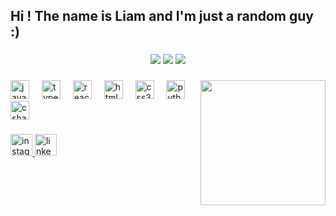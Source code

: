 <h2 align="left">Hi ! The name is Liam and I'm just a random guy :)</h2>

###

<div align="center">
  <img src="https://i.giphy.com/media/v1.Y2lkPTc5MGI3NjExNnVrM3M3a3JqbHJyZ3V0NGQwYzVleGhrc25samR3YnVobHdoYWRnNCZlcD12MV9pbnRlcm5hbF9naWZfYnlfaWQmY3Q9Zw/3kJXwDqa760htH5ZJe/giphy.gif"   />
  <img src="https://i.giphy.com/media/v1.Y2lkPTc5MGI3NjExcng0bGJpczRvdmxzNGJiMDU2Njh3Y2JkZm5mOHN0bXNoOGEwejA1NCZlcD12MV9pbnRlcm5hbF9naWZfYnlfaWQmY3Q9Zw/64VjZWm6RZGUmn2PKF/giphy.gif"  />
  <img src="https://media.giphy.com/media/v1.Y2lkPTc5MGI3NjExY2plNXQ4Nzl1aGNlbTZzOWs1cjRla255eWNoZ3g3cDdyaWVsMDZ2NiZlcD12MV9naWZzX3NlYXJjaCZjdD1n/xUA7beFLKrpRTbOcEw/giphy.gif"  />
</div>

###

<img align="right" height="200" src="https://i.giphy.com/media/v1.Y2lkPTc5MGI3NjExeXlvdGNpd2k5a3F6a2g3bGdkOGJmdmN5eTE4MmgxZzE4b2VhNjFrbyZlcD12MV9pbnRlcm5hbF9naWZfYnlfaWQmY3Q9Zw/oJNGcsjGW2S7Osj70P/giphy.gif"  />

###

<div align="left">
  <img src="https://cdn.jsdelivr.net/gh/devicons/devicon/icons/javascript/javascript-original.svg" height="30" alt="javascript logo"  />
  <img width="12" />
  <img src="https://cdn.jsdelivr.net/gh/devicons/devicon/icons/typescript/typescript-original.svg" height="30" alt="typescript logo"  />
  <img width="12" />
  <img src="https://cdn.jsdelivr.net/gh/devicons/devicon/icons/react/react-original.svg" height="30" alt="react logo"  />
  <img width="12" />
  <img src="https://cdn.jsdelivr.net/gh/devicons/devicon/icons/html5/html5-original.svg" height="30" alt="html5 logo"  />
  <img width="12" />
  <img src="https://cdn.jsdelivr.net/gh/devicons/devicon/icons/css3/css3-original.svg" height="30" alt="css3 logo"  />
  <img width="12" />
  <img src="https://cdn.jsdelivr.net/gh/devicons/devicon/icons/python/python-original.svg" height="30" alt="python logo"  />
  <img width="12" />
  <img src="https://cdn.jsdelivr.net/gh/devicons/devicon/icons/csharp/csharp-original.svg" height="30" alt="csharp logo"  />
</div>

###

<div align="left">
<!--   <a href="https://www.youtube.com/yourchannel" target="_blank">
    <img src="https://img.shields.io/static/v1?message=Youtube&logo=youtube&label=&color=FF0000&logoColor=white&labelColor=&style=for-the-badge" height="35" alt="youtube logo" />
  </a> -->
  <a href="https://www.instagram.com/liamm1469/" target="_blank">
    <img src="https://img.shields.io/static/v1?message=Instagram&logo=instagram&label=&color=E4405F&logoColor=white&labelColor=&style=for-the-badge" height="35" alt="instagram logo" />
  </a>
<!--   <a href="https://www.twitch.tv/yourchannel" target="_blank">
    <img src="https://img.shields.io/static/v1?message=Twitch&logo=twitch&label=&color=9146FF&logoColor=white&labelColor=&style=for-the-badge" height="35" alt="twitch logo" />
  </a>
  <a href="https://discord.gg/yourinvite" target="_blank">
    <img src="https://img.shields.io/static/v1?message=Discord&logo=discord&label=&color=7289DA&logoColor=white&labelColor=&style=for-the-badge" height="35" alt="discord logo" />
  </a>
  <a href="mailto:youremail@gmail.com" target="_blank">
    <img src="https://img.shields.io/static/v1?message=Gmail&logo=gmail&label=&color=D14836&logoColor=white&labelColor=&style=for-the-badge" height="35" alt="gmail logo" />
  </a> -->
  <a href="https://www.linkedin.com/in/cuong-liam-124763353/" target="_blank">
    <img src="https://img.shields.io/static/v1?message=LinkedIn&logo=linkedin&label=&color=0077B5&logoColor=white&labelColor=&style=for-the-badge" height="35" alt="linkedin logo" />
  </a>
</div>
<div align="center">
<!--   <img src="https://media2.giphy.com/media/v1.Y2lkPTc5MGI3NjExczB6a3ExcW9ncTFxdXRkdGM3dWl3czgxaWZwZXgwMXRrNzI3M2s1YiZlcD12MV9pbnRlcm5hbF9naWZfYnlfaWQmY3Q9Zw/pnDwA1zLAfbYiySdJo/giphy.gif"   /> -->
<!--   <img src="https://i.giphy.com/media/v1.Y2lkPTc5MGI3NjExcng0bGJpczRvdmxzNGJiMDU2Njh3Y2JkZm5mOHN0bXNoOGEwejA1NCZlcD12MV9pbnRlcm5hbF9naWZfYnlfaWQmY3Q9Zw/64VjZWm6RZGUmn2PKF/giphy.gif"  />
  <img src="https://media.giphy.com/media/v1.Y2lkPTc5MGI3NjExY2plNXQ4Nzl1aGNlbTZzOWs1cjRla255eWNoZ3g3cDdyaWVsMDZ2NiZlcD12MV9naWZzX3NlYXJjaCZjdD1n/xUA7beFLKrpRTbOcEw/giphy.gif"  /> -->
</div>



###

<br clear="both">


###
